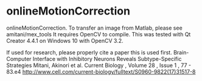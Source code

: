 # onlineMotionCorrection
onlineMotionCorrection. To transfer an image from Matlab, please see amitani/mex_tools
It requires OpenCV to compile. 
This was tested with Qt Creator 4.4.1 on Windows 10 with OpenCV 3.2.

If used for research, please properly cite a paper this is used first.
Brain-Computer Interface with Inhibitory Neurons Reveals Subtype-Specific Strategies
Mitani, Akinori et al. Current Biology , Volume 28 , Issue 1 , 77 - 83.e4
http://www.cell.com/current-biology/fulltext/S0960-9822(17)31517-8

